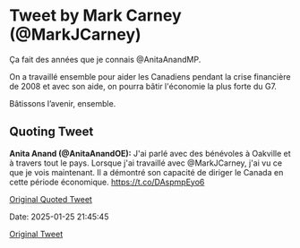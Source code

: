 # Tweet by Mark Carney (@MarkJCarney)

Ça fait des années que je connais @AnitaAnandMP.

On a travaillé ensemble pour aider les Canadiens pendant la crise financière de 2008 et avec son aide, on pourra bâtir l'économie la plus forte du G7.

Bâtissons l’avenir, ensemble.

## Quoting Tweet

**Anita Anand (@AnitaAnandOE):** J'ai parlé avec des bénévoles à Oakville et à travers tout le pays. Lorsque j'ai travaillé avec @MarkJCarney, j'ai vu ce que je vois maintenant. Il a démontré son capacité de diriger le Canada en cette période économique. https://t.co/DAspmpEyo6

[Original Quoted Tweet](https://x.com/AnitaAnandOE/status/1883223957169721724)

Date: 2025-01-25 21:45:45

[Original Tweet](https://x.com/MarkJCarney/status/1883270054336430465)
